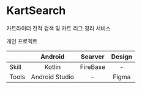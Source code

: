 # KartSearch
카트라이더 전적 검색 및 카트 리그 정리 서비스

개인 프로젝트

| | Android | Searver | Design |
|---|:---:|:---:|:---:|
| Skill | Kotlin | FireBase | - |
| Tools | Android Studio | - | Figma | 
